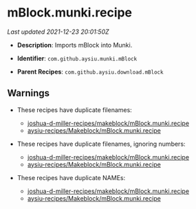 # mBlock.munki.recipe

_Last updated 2021-12-23 20:01:50Z_

- **Description**: Imports mBlock into Munki.

- **Identifier**: `com.github.aysiu.munki.mBlock`

- **Parent Recipes**: `com.github.aysiu.download.mBlock`


## Warnings

- These recipes have duplicate filenames:
    - [joshua-d-miller-recipes/makeblock/mBlock.munki.recipe](/autopkg-dupe-tracker/joshua-d-miller-recipes/makeblock/mBlock.munki.recipe)
    - [aysiu-recipes/Makeblock/mBlock.munki.recipe](/autopkg-dupe-tracker/aysiu-recipes/Makeblock/mBlock.munki.recipe)

- These recipes have duplicate filenames, ignoring numbers:
    - [joshua-d-miller-recipes/makeblock/mBlock.munki.recipe](/autopkg-dupe-tracker/joshua-d-miller-recipes/makeblock/mBlock.munki.recipe)
    - [aysiu-recipes/Makeblock/mBlock.munki.recipe](/autopkg-dupe-tracker/aysiu-recipes/Makeblock/mBlock.munki.recipe)

- These recipes have duplicate NAMEs:
    - [joshua-d-miller-recipes/makeblock/mBlock.munki.recipe](/autopkg-dupe-tracker/joshua-d-miller-recipes/makeblock/mBlock.munki.recipe)
    - [aysiu-recipes/Makeblock/mBlock.munki.recipe](/autopkg-dupe-tracker/aysiu-recipes/Makeblock/mBlock.munki.recipe)